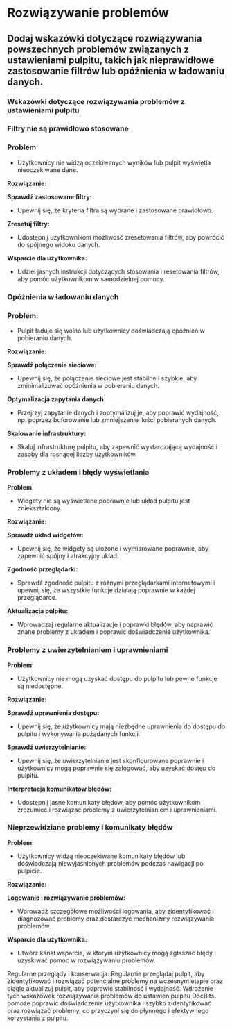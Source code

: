 # Rozwiązywanie problemów

## Dodaj wskazówki dotyczące rozwiązywania powszechnych problemów związanych z ustawieniami pulpitu, takich jak nieprawidłowe zastosowanie filtrów lub opóźnienia w ładowaniu danych.

### Wskazówki dotyczące rozwiązywania problemów z ustawieniami pulpitu

### **Filtry nie są prawidłowo stosowane**&#x20;

### **Problem:**&#x20;

* Użytkownicy nie widzą oczekiwanych wyników lub pulpit wyświetla nieoczekiwane dane.

**Rozwiązanie:**

**Sprawdź zastosowane filtry:**&#x20;

* Upewnij się, że kryteria filtra są wybrane i zastosowane prawidłowo.

**Zresetuj filtry:**&#x20;

* Udostępnij użytkownikom możliwość zresetowania filtrów, aby powrócić do spójnego widoku danych.

**Wsparcie dla użytkownika:**&#x20;

* Udziel jasnych instrukcji dotyczących stosowania i resetowania filtrów, aby pomóc użytkownikom w samodzielnej pomocy.

### Opóźnienia w ładowaniu danych&#x20;

### Problem:&#x20;

* Pulpit ładuje się wolno lub użytkownicy doświadczają opóźnień w pobieraniu danych.

**Rozwiązanie:**

**Sprawdź połączenie sieciowe:**&#x20;

* Upewnij się, że połączenie sieciowe jest stabilne i szybkie, aby zminimalizować opóźnienia w pobieraniu danych.&#x20;

**Optymalizacja zapytania danych:**&#x20;

* Przejrzyj zapytanie danych i zoptymalizuj je, aby poprawić wydajność, np. poprzez buforowanie lub zmniejszenie ilości pobieranych danych.

**Skalowanie infrastruktury:**&#x20;

* Skaluj infrastrukturę pulpitu, aby zapewnić wystarczającą wydajność i zasoby dla rosnącej liczby użytkowników.

### Problemy z układem i błędy wyświetlania

**Problem:**&#x20;

* Widgety nie są wyświetlane poprawnie lub układ pulpitu jest zniekształcony.

**Rozwiązanie:**

**Sprawdź układ widgetów:**&#x20;

* Upewnij się, że widgety są ułożone i wymiarowane poprawnie, aby zapewnić spójny i atrakcyjny układ.

**Zgodność przeglądarki:**&#x20;

* Sprawdź zgodność pulpitu z różnymi przeglądarkami internetowymi i upewnij się, że wszystkie funkcje działają poprawnie w każdej przeglądarce.

**Aktualizacja pulpitu:**&#x20;

* Wprowadzaj regularne aktualizacje i poprawki błędów, aby naprawić znane problemy z układem i poprawić doświadczenie użytkownika.

### Problemy z uwierzytelnianiem i uprawnieniami

**Problem:**&#x20;

* Użytkownicy nie mogą uzyskać dostępu do pulpitu lub pewne funkcje są niedostępne.

**Rozwiązanie:**

**Sprawdź uprawnienia dostępu:**&#x20;

* Upewnij się, że użytkownicy mają niezbędne uprawnienia do dostępu do pulpitu i wykonywania pożądanych funkcji.

**Sprawdź uwierzytelnianie:**&#x20;

* Upewnij się, że uwierzytelnianie jest skonfigurowane poprawnie i użytkownicy mogą poprawnie się zalogować, aby uzyskać dostęp do pulpitu.

**Interpretacja komunikatów błędów:**&#x20;

* Udostępnij jasne komunikaty błędów, aby pomóc użytkownikom zrozumieć i rozwiązać problemy z uwierzytelnianiem i uprawnieniami.

### Nieprzewidziane problemy i komunikaty błędów

**Problem:**&#x20;

* Użytkownicy widzą nieoczekiwane komunikaty błędów lub doświadczają niewyjaśnionych problemów podczas nawigacji po pulpicie.

**Rozwiązanie:**

**Logowanie i rozwiązywanie problemów:**&#x20;

* Wprowadź szczegółowe możliwości logowania, aby zidentyfikować i diagnozować problemy oraz dostarczyć mechanizmy rozwiązywania problemów.

**Wsparcie dla użytkownika:**&#x20;

* Utwórz kanał wsparcia, w którym użytkownicy mogą zgłaszać błędy i uzyskiwać pomoc w rozwiązywaniu problemów.



Regularne przeglądy i konserwacja: Regularnie przeglądaj pulpit, aby zidentyfikować i rozwiązać potencjalne problemy na wczesnym etapie oraz ciągle aktualizuj pulpit, aby poprawić stabilność i wydajność. Wdrożenie tych wskazówek rozwiązywania problemów do ustawień pulpitu DocBits pomoże poprawić doświadczenie użytkownika i szybko zidentyfikować oraz rozwiązać problemy, co przyczyni się do płynnego i efektywnego korzystania z pulpitu.
